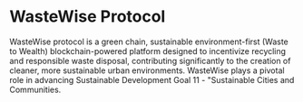 # WasteWise Protocol

WasteWise protocol is a green chain, sustainable environment-first (Waste to Wealth) blockchain-powered platform designed to incentivize recycling and responsible waste disposal, contributing significantly to the creation of cleaner, more sustainable urban environments. WasteWise plays a pivotal role in advancing Sustainable Development Goal 11 - "Sustainable Cities and Communities.
